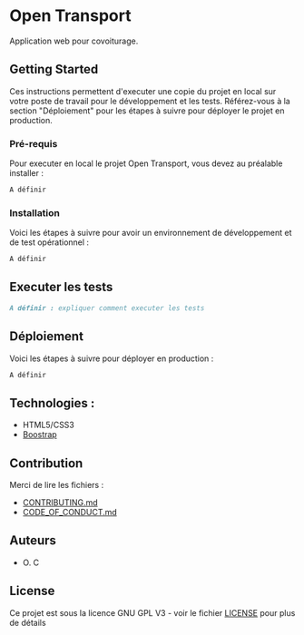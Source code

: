 # Open Transport

Application web pour covoiturage.

## Getting Started

Ces instructions permettent d'executer une copie du projet en local sur votre poste de travail pour le développement et les tests. Référez-vous à la section "Déploiement" pour les étapes à suivre pour déployer le projet en production.

### Pré-requis

Pour executer en local le projet Open Transport, vous devez au préalable installer :

```markdown
A définir
```

### Installation

Voici les étapes à suivre pour avoir un environnement de développement et de test opérationnel :

```markdown
A définir
```

## Executer les tests

```markdown
A définir : expliquer comment executer les tests
```

## Déploiement

Voici les étapes à suivre pour déployer en production :

```markdown
A définir
```

## Technologies :

* HTML5/CSS3
* [Boostrap](https://getbootstrap.com/)

## Contribution

Merci de lire les fichiers :

* [CONTRIBUTING.md](https://github.com/OpenClassrooms-Student-Center/7688581-Expert-Git-GitHub/blob/main/CONTRIBUTING.md)
* [CODE_OF_CONDUCT.md](https://github.com/OpenClassrooms-Student-Center/7688581-Expert-Git-GitHub/blob/main/CONTRIBUTING.md)

## Auteurs

* O. C

## License

Ce projet est sous la licence GNU GPL V3 - voir le fichier [LICENSE](LICENSE) pour plus de détails
